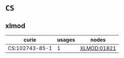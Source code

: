 # `CS`

## xlmod

| curie          |   usages | nodes                                             |
|----------------|----------|---------------------------------------------------|
| CS:102743-85-1 |        1 | [XLMOD:01821](https://bioregistry.io/XLMOD:01821) |

